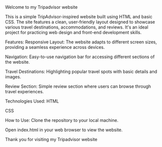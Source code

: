 Welcome to my Tripadvisor website

This is a simple TripAdvisor-inspired website built using HTML and basic CSS. The site features a clean, user-friendly layout designed to showcase various travel destinations, accommodations, and reviews. It's an ideal project for practicing web design and front-end development skills.

Features: Responsive Layout: The website adapts to different screen sizes, providing a seamless experience across devices.

Navigation: Easy-to-use navigation bar for accessing different sections of the website.

Travel Destinations: Highlighting popular travel spots with basic details and images.

Review Section: Simple review section where users can browse through travel experiences.

Technologies Used: HTML

CSS

How to Use: Clone the repository to your local machine.

Open index.html in your web browser to view the website.

Thank you for visiting my Tripadvisor website


